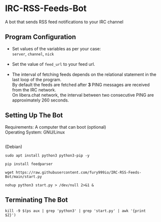 # IRC-RSS-Feeds-Bot
A bot that sends RSS feed notifications to your IRC channel

## Program Configuration
* Set values of the variables as per your case: <br>
```server```, ```channel```, ```nick``` <br><br>
* Set the value of ```feed_url``` to your feed url. <br><br>
* The interval of fetching feeds depends on the relational statement in the last loop of the program. <br>
By default the feeds are fetched after **3** PING messages are received from the IRC network. <br>
On libera.chat network, the interval between two consecutive PING are approximately 260 seconds. <br>

## Setting Up The Bot
Requirements: A computer that can boot (optional) <br>
Operating System: GNU/Linux <br><br>

(Debian)
```
sudo apt install python3 python3-pip -y 
```
```
pip install feedparser
```
```
wget https://raw.githubusercontent.com/fury999io/IRC-RSS-Feeds-Bot/main/start.py
```
```
nohup python3 start.py > /dev/null 2>&1 &
```
## Terminating The Bot
```
kill -9 $(ps aux | grep 'python3' | grep 'start.py' | awk '{print $2}')
```
